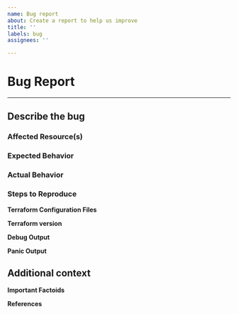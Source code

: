 ```yaml
---
name: Bug report
about: Create a report to help us improve
title: ''
labels: bug
assignees: ''

---
```


<!-- Thank you for opening an issue. Please note that we try to keep the issue
tracker reserved for bug reports and feature requests. For general usage
questions, please see:
https://github.com/digitalocean/terraform-provider-digitalocean/discussions

**NOTE: Before submitting a bug**

There are cases where the provider receives HTTP Service Error (500 level HTTP
statuses) responses from the DigitalOcean API. There are some cases where the
provider might handle these and retry. If the problem persists, it's best to
contact [DigitalOcean support](https://cloudsupport.digitalocean.com/)  -->

# Bug Report

<!-- Include as much of the following details with your bug report: -->
---

## Describe the bug
<!-- A clear and concise description of what the bug is. -->

### Affected Resource(s)
<!-- Please list the resources, for example:
- digitalocean_droplet
- digitalocean_kubernetes_cluster

If this issue appears to affect multiple resources, it may be an issue with
Terraform's core, so please mention this. -->

### Expected Behavior
<!-- What should have happened? -->

### Actual Behavior
<!-- What actually happened? -->

### Steps to Reproduce
<!-- Please list the steps required to reproduce the issue, for example:
1. `terraform apply` -->

**Terraform Configuration Files**
<!--
# Copy-paste your Terraform configurations here - for large Terraform configs,
# please use a service like Dropbox and share a link to the ZIP file. For
# security, you can also encrypt the files using our GPG public key.-->

**Terraform version**
<!-- Run `terraform -v` to show the version. If you are not running the latest
version of Terraform, please upgrade because your issue may have already been
fixed. -->

**Debug Output**
<!-- Please provide a link to a GitHub Gist containing the complete debug output:
https://www.terraform.io/docs/internals/debugging.html. Please do NOT paste the
debug output in the issue; just paste a link to the Gist. -->

**Panic Output**
<!-- If Terraform produced a panic, please provide a link to a GitHub Gist
containing the output of the `crash.log`. -->

## Additional context
<!-- Add any other context about the problem here. -->

**Important Factoids**
<!-- Droplets use custom images or kernels. -->

**References**
<!-- Include links to other GitHub issues (open or closed) or Pull Requests
that relate to this issue. -->

